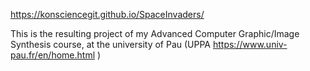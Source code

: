 https://konsciencegit.github.io/SpaceInvaders/

This is the resulting project of my Advanced Computer Graphic/Image Synthesis course, at the university of Pau (UPPA https://www.univ-pau.fr/en/home.html )
